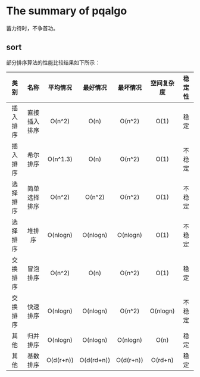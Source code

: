 # The summary of pqalgo

蓄力待时，不争首功。

## sort

部分排序算法的性能比较结果如下所示：

|类别|名称|平均情况|最好情况|最坏情况|空间复杂度|稳定性|
|:--:|:--:|:--:|:--:|:--:|:--:|:--:|
|插入排序|直接插入排序|O(n^2)|O(n)|O(n^2)|O(1)|稳定|
|插入排序|希尔排序|O(n^1.3)|O(n)|O(n^2)|O(1)|不稳定|
|选择排序|简单选择排序|O(n^2)|O(n^2)|O(n^2)|O(1)|不稳定|
|选择排序|堆排序|O(nlogn)|O(nlogn)|O(nlogn)|O(1)|不稳定|
|交换排序|冒泡排序|O(n^2)|O(n)|O(n^2)|O(1)|稳定|
|交换排序|快速排序|O(nlogn)|O(nlogn)|O(n^2)|O(nlogn)|不稳定|
|其他|归并排序|O(nlogn)|O(nlogn)|O(nlogn)|O(n)|稳定|
|其他|基数排序|O(d(r+n))|O(d(rd+n))|O(d(r+n))|O(rd+n)|稳定|

